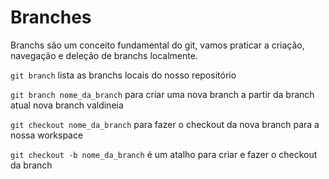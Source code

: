 # Branches

Branchs são um conceito fundamental do git, vamos praticar a criação, navegação e deleção de branchs localmente.

`git branch` lista as branchs locais do nosso repositório

`git branch nome_da_branch` para criar uma nova branch a partir da branch atual
nova branch valdineia

`git checkout nome_da_branch` para fazer o checkout da nova branch para a nossa workspace

`git checkout -b nome_da_branch` é um atalho para criar e fazer o checkout da branch
